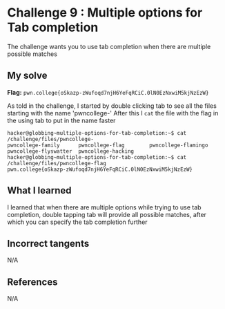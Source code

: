 # Challenge 9 : Multiple options for Tab completion
The challenge wants you to use tab completion when there are multiple possible matches

## My solve
**Flag:** `pwn.college{oSkazp-zWufoqd7njH6YeFqRCiC.0lN0EzNxwiM5kjNzEzW}`

As told in the challenge, I started by double clicking tab to see all the files starting with the name 'pwncollege-'
After this I `cat` the file with the flag in the using tab to put in the name faster
```
hacker@globbing~multiple-options-for-tab-completion:~$ cat /challenge/files/pwncollege-
pwncollege-family      pwncollege-flag        pwncollege-flamingo    pwncollege-flyswatter  pwncollege-hacking
hacker@globbing~multiple-options-for-tab-completion:~$ cat /challenge/files/pwncollege-flag
pwn.college{oSkazp-zWufoqd7njH6YeFqRCiC.0lN0EzNxwiM5kjNzEzW}
```

## What I learned 
I learned that when there are multiple options while trying to use tab completion, double tapping tab will provide all possible matches, after which you can specify the tab completion further 

## Incorrect tangents 
N/A

## References 
N/A
